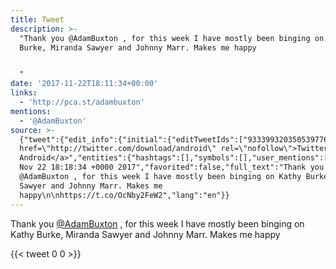 ```yaml
---
title: Tweet
description: >-
  "Thank you @AdamBuxton , for this week I have mostly been binging on Kathy
  Burke, Miranda Sawyer and Johnny Marr. Makes me happy


  "
date: '2017-11-22T18:11:34+00:00'
links:
  - 'http://pca.st/adambuxton'
mentions:
  - '@AdamBuxton'
source: >-
  {"tweet":{"edit_info":{"initial":{"editTweetIds":["933399320350539776"],"editableUntil":"2017-11-22T19:18:34.349Z","editsRemaining":"5","isEditEligible":true}},"retweeted":false,"source":"<a
  href=\"http://twitter.com/download/android\" rel=\"nofollow\">Twitter for
  Android</a>","entities":{"hashtags":[],"symbols":[],"user_mentions":[{"name":"AdamBuxton","screen_name":"AdamBuxton","indices":["10","21"],"id_str":"1243678313517809669","id":"1243678313517809669"}],"urls":[{"url":"https://t.co/OcNby2FeW2","expanded_url":"http://pca.st/adambuxton","display_url":"pca.st/adambuxton","indices":["129","152"]}]},"display_text_range":["0","152"],"favorite_count":"0","id_str":"933399320350539776","truncated":false,"retweet_count":"0","id":"933399320350539776","possibly_sensitive":false,"created_at":"Wed
  Nov 22 18:18:34 +0000 2017","favorited":false,"full_text":"Thank you
  @AdamBuxton , for this week I have mostly been binging on Kathy Burke, Miranda
  Sawyer and Johnny Marr. Makes me
  happy\n\nhttps://t.co/OcNby2FeW2","lang":"en"}}
---
```

Thank you [@AdamBuxton](https://twitter.com/@AdamBuxton) , for this week I have mostly been binging on Kathy Burke, Miranda Sawyer and Johnny Marr. Makes me happy


    
{{< tweet 0 0 >}}
    
